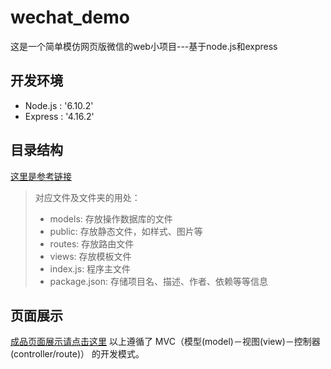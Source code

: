 # wechat_demo
这是一个简单模仿网页版微信的web小项目---基于node.js和express
## 开发环境
- Node.js : '6.10.2'
- Express : '4.16.2'
## 目录结构
[这里是参考链接](https://github.com/nswbmw/N-blog/blob/master/book/4.2%20%E5%87%86%E5%A4%87%E5%B7%A5%E4%BD%9C.md)
> 对应文件及文件夹的用处：
> - models: 存放操作数据库的文件
> - public: 存放静态文件，如样式、图片等
> - routes: 存放路由文件
> - views: 存放模板文件
> - index.js: 程序主文件
> - package.json: 存储项目名、描述、作者、依赖等等信息
>    
## 页面展示
[成品页面展示请点击这里](https://github.com/12vv/wechat_demo/blob/master/about/page.md)
以上遵循了 MVC（模型(model)－视图(view)－控制器(controller/route)） 的开发模式。
